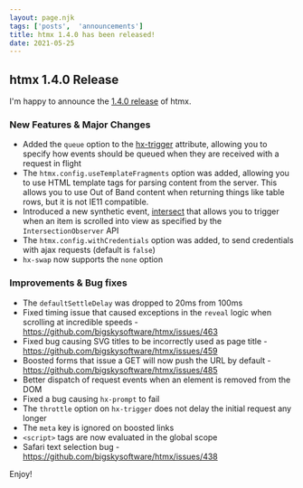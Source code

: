 ```yaml
---
layout: page.njk
tags: ['posts',  'announcements']
title: htmx 1.4.0 has been released!
date: 2021-05-25
---
```


## htmx 1.4.0 Release

I'm happy to announce the [1.4.0 release](https://unpkg.com/browse/htmx.org@1.4.0/) of htmx.

### New Features & Major Changes

* Added the `queue` option to the [hx-trigger](/attributes/hx-trigger) attribute, allowing you to specify how events
  should be queued when they are received with a request in flight
* The `htmx.config.useTemplateFragments` option was added, allowing you to use HTML template tags for parsing content
  from the server.  This allows you to use Out of Band content when returning things like table rows, but it is not
  IE11 compatible.
* Introduced a new synthetic event, [intersect](/docs#pecial-events) that allows you to trigger when an item is scrolled into view
  as specified by the `IntersectionObserver` API
* The `htmx.config.withCredentials` option was added, to send credentials with ajax requests (default is `false`)
* `hx-swap` now supports the `none` option

### Improvements & Bug fixes

* The `defaultSettleDelay` was dropped to 20ms from 100ms
* Fixed timing issue that caused exceptions in the `reveal` logic when scrolling at incredible speeds - <https://github.com/bigskysoftware/htmx/issues/463>
* Fixed bug causing SVG titles to be incorrectly used as page title - <https://github.com/bigskysoftware/htmx/issues/459>
* Boosted forms that issue a GET will now push the URL by default - <https://github.com/bigskysoftware/htmx/issues/485>
* Better dispatch of request events when an element is removed from the DOM
* Fixed a bug causing `hx-prompt` to fail
* The `throttle` option on `hx-trigger` does not delay the initial request any longer
* The `meta` key is ignored on boosted links
* `<script>` tags are now evaluated in the global scope
* Safari text selection bug - <https://github.com/bigskysoftware/htmx/issues/438>


Enjoy!
